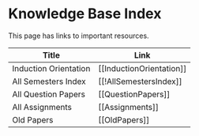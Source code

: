 # Knowledge Base Index
This page has links to important resources.

| Title                 | Link                     |
| --------------------- | ------------------------ |
| Induction Orientation | [[InductionOrientation]] |
| All Semesters Index   | [[!AllSemestersIndex]]   |
| All Question Papers   | [[QuestionPapers]]       |
| All Assignments       | [[Assignments]]          | 
| Old Papers            | [[OldPapers]]            | 
